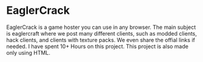 # EaglerCrack
EaglerCrack is a game hoster you can use in any browser. The main subject is eaglercraft where we post many different clients, such as modded clients, hack clients, and clients with texture packs. We even share the offial links if needed. I have spent 10+ Hours on this project. This project is also made only using HTML.
